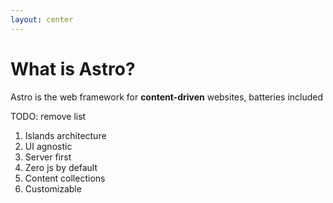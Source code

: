```yaml
---
layout: center
---
```


# What is Astro?

Astro is the web framework for <span class="text-gradient">**content-driven**</span> websites, batteries included

TODO: remove list

1. Islands architecture
2. UI agnostic
3. Server first
4. Zero js by default
5. Content collections
6. Customizable
